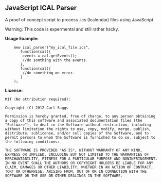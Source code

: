 JavaScript ICAL Parser
---------------------
A proof of concept script to process .ics (Icalendar) files using JavaScript.

Warning: This code is expermental and still rather hacky.

**Usage Example:**

		new ical_parser("my_ical_file.ics", 
		   function(cal){
			events = cal.getEvents();
			//do somthing with the events.
		   },
		   function(cal){
		   	//do something on error.
		   }
		);
		
**License:**

	MIT (No attribution required):
	
	Copyright (C) 2012 Carl Saggs
	
	Permission is hereby granted, free of charge, to any person obtaining a copy of this software and associated documentation files (the "Software"), to deal in the Software without restriction, including without limitation the rights to use, copy, modify, merge, publish, distribute, sublicense, and/or sell copies of the Software, and to permit persons to whom the Software is furnished to do so, subject to the following conditions:
	
	THE SOFTWARE IS PROVIDED "AS IS", WITHOUT WARRANTY OF ANY KIND, EXPRESS OR IMPLIED, INCLUDING BUT NOT LIMITED TO THE WARRANTIES OF MERCHANTABILITY, FITNESS FOR A PARTICULAR PURPOSE AND NONINFRINGEMENT. IN NO EVENT SHALL THE AUTHORS OR COPYRIGHT HOLDERS BE LIABLE FOR ANY CLAIM, DAMAGES OR OTHER LIABILITY, WHETHER IN AN ACTION OF CONTRACT, TORT OR OTHERWISE, ARISING FROM, OUT OF OR IN CONNECTION WITH THE SOFTWARE OR THE USE OR OTHER DEALINGS IN THE SOFTWARE.

